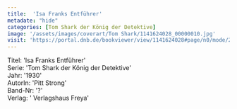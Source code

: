```yaml
---
title:  'Isa Franks Entführer'
metadate: "hide"
categories: [Tom Shark der König der Detektive]
image: '/assets/images/coverart/Tom Shark/1141624028_00000010.jpg'
visit: 'https://portal.dnb.de/bookviewer/view/1141624028#page/n0/mode/2up'
---
```

Titel: 'Isa Franks Entführer' <br>
Serie: 'Tom Shark der König der Detektive' <br>
Jahr: '1930' <br>
AutorIn: 'Pitt Strong' <br>
Band-Nr: '?' <br>
Verlag: ' Verlagshaus Freya'